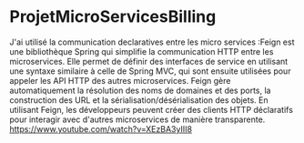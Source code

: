 # ProjetMicroServicesBilling
J'ai utilisé la communication declaratives entre les micro services :Feign est une bibliothèque Spring qui simplifie la communication HTTP entre les microservices. Elle permet de définir des interfaces de service en utilisant une syntaxe similaire à celle de Spring MVC, qui sont ensuite utilisées pour appeler les API HTTP des autres microservices. Feign gère automatiquement la résolution des noms de domaines et des ports, la construction des URL et la sérialisation/désérialisation des objets. En utilisant Feign, les développeurs peuvent créer des clients HTTP déclaratifs pour interagir avec d'autres microservices de manière transparente.
https://www.youtube.com/watch?v=XEzBA3yIII8